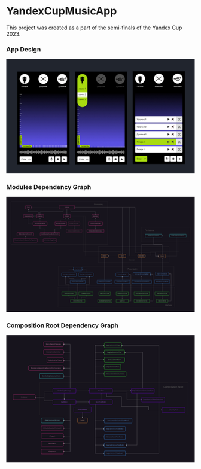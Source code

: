 # YandexCupMusicApp

This project was created as a part of the semi-finals of the Yandex Cup 2023.

### App Design
![modules dependecy graph](https://github.com/maxgribov/YandexCupMusicApp/blob/main/img/app_design.jpg)

### Modules Dependency Graph
![modules dependecy graph](https://github.com/maxgribov/YandexCupMusicApp/blob/main/img/modules_dependency_graph.jpg)

### Composition Root Dependency Graph
![modules dependecy graph](https://github.com/maxgribov/YandexCupMusicApp/blob/main/img/root_dependency_graph.jpg)
